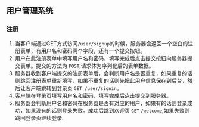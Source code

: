 ## 用户管理系统
### 注册
1. 当客户端通过GET方式访问`/user/signup`的时候，服务器会返回一个空白的注册表单，有用户名和密码两个字段，还有一个提交按钮。
2. 用户在此注册表单中填写用户名和密码，填写完成后点击提交按钮向服务器提交表单。提交的方法为 `POST`,请求体为序列化后的表单数据。
3. 服务器收到客户端提交的注册表单后，会判断用户名是否重复，如果重复的话则跳回注册表单重新填写，如果不重复的话则先把此用户信息保存到后台，然后让客户端跳转到登录页 `GET /user/signin`。
4. 客户端在登录页填写用户名和密码，填写完成后点击提交到服务器。
5. 服务器会判断用户名和密码在服务器是否有对应的用户，如果有的话则登录成功，如果没有的话则登录失败。成功后跳到欢迎页 `GET` `/welcome`,如果失败则跳回登录页继续登录.